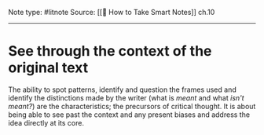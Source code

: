 Note type: #litnote
Source: [[📖 How to Take Smart Notes]] ch.10

---
# See through the context of the original text
The ability to spot patterns, identify and question the frames used and identify the distinctions made by the writer (what is *meant* and what *isn't meant?*) are the characteristics; the precursors of critical thought. It is about being able to see past the context and any present biases and address the idea directly at its core.